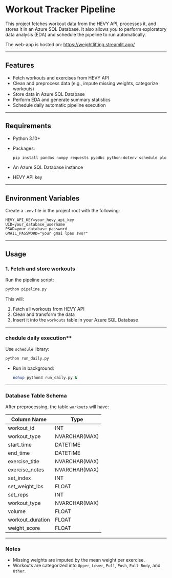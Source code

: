 # Workout Tracker Pipeline

This project fetches workout data from the HEVY API, processes it, and stores it in an Azure SQL Database. It also allows you to perform exploratory data analysis (EDA) and schedule the pipeline to run automatically.

The web-app is hosted on: https://weightlifting.streamlit.app/

---

## **Features**

* Fetch workouts and exercises from HEVY API
* Clean and preprocess data (e.g., impute missing weights, categorize workouts)
* Store data in Azure SQL Database
* Perform EDA and generate summary statistics
* Schedule daily automatic pipeline execution

---

## **Requirements**

* Python 3.10+
* Packages:

  ```bash
  pip install pandas numpy requests pyodbc python-dotenv schedule plotly streamlit statsmodel
  ```
* An Azure SQL Database instance
* HEVY API key

---

## **Environment Variables**

Create a `.env` file in the project root with the following:

```
HEVY_API_KEY=your_hevy_api_key
UID=your_database_username
PSWD=your_database_password
GMAIL_PASSWORD="your gmai lpas swor"
```

---

## **Usage**

### **1. Fetch and store workouts**

Run the pipeline script:

```bash
python pipeline.py
```

This will:

1. Fetch all workouts from HEVY API
2. Clean and transform the data
3. Insert it into the `workouts` table in your Azure SQL Database

---

### chedule daily execution**

Use `schedule` library:

```bash
python run_daily.py
```

* Run in background:

  ```bash
  nohup python3 run_daily.py &
  ```

---

### **Database Table Schema**

After preprocessing, the table `workouts` will have:

| Column Name       | Type          |
| ----------------- | ------------- |
| workout\_id       | INT           |
| workout\_type     | NVARCHAR(MAX) |
| start\_time       | DATETIME      |
| end\_time         | DATETIME      |
| exercise\_title   | NVARCHAR(MAX) |
| exercise\_notes   | NVARCHAR(MAX) |
| set\_index        | INT           |
| set\_weight\_lbs  | FLOAT         |
| set\_reps         | INT           |
| workout\_type     | NVARCHAR(MAX) |
| volume            | FLOAT         |
| workout\_duration | FLOAT         |
| weight\_score     | FLOAT         |

---

### **Notes**

* Missing weights are imputed by the mean weight per exercise.
* Workouts are categorized into `Upper`, `Lower`, `Pull`, `Push`, `Full Body`, and `Other`.
